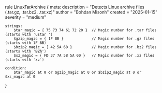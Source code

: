 rule LinuxTarArchive
{
    meta:
        description = "Detects Linux archive files (.tar.gz, .tar.bz2, .tar.xz)"
        author = "Bohdan Misonh"
        created = "2025-01-15"
        severity = "medium"

    strings:
        $tar_magic = { 75 73 74 61 72 20 }  // Magic number for .tar files (starts with 'ustar ')
        $gzip_magic = { 1F 8B }             // Magic number for .gz files (starts with 1F 8B)
        $bzip2_magic = { 42 5A 68 }         // Magic number for .bz2 files (starts with 'BZh')
        $xz_magic = { FD 37 7A 58 5A 00 }   // Magic number for .xz files (starts with 'xz')

    condition:
        $tar_magic at 0 or $gzip_magic at 0 or $bzip2_magic at 0 or $xz_magic at 0
}
